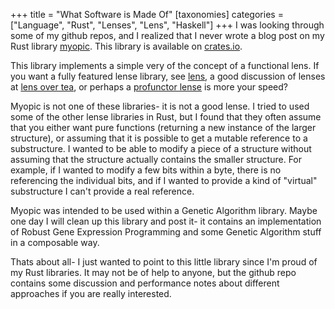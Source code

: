 +++
title = "What Software is Made Of"
[taxonomies]
categories = ["Language", "Rust", "Lenses", "Lens", "Haskell"]
+++
I was looking through some of my github repos, and I realized that I 
never wrote a blog post on my Rust library [myopic](https://github.com/nsmryan/myopic).
This library is available on [crates.io](https://crates.io/crates/myopic).


This library implements a simple very of the concept of a functional lens.
If you want a fully featured lense library, see [lens](https://hackage.haskell.org/package/lens),
a good discussion of lenses at [lens over tea](https://artyom.me/lens-over-tea-1),
or perhaps a [profunctor lense](https://hackage.haskell.org/package/profunctor-optics) is
more your speed?


Myopic is not one of these libraries- it is not a good lense. I tried to used some
of the other lense libraries in Rust, but I found that they often assume that
you either want pure functions (returning a new instance of the larger structure),
or assuming that it is possible to get a mutable reference to a substructure. I wanted
to be able to modify a piece of a structure without assuming that the structure actually
contains the smaller structure. For example, if I wanted to modify a few bits within a byte,
there is no referencing the individual bits, and if I wanted to provide a kind of "virtual"
substructure I can't provide a real reference.


Myopic was intended to be used within a Genetic Algorithm library. Maybe one day I will clean up
this library and post it- it contains an implementation of Robust Gene Expression Programming
and some Genetic Algorithm stuff in a composable way.


Thats about all- I just wanted to point to this little library since I'm proud of my Rust
libraries. It may not be of help to anyone, but the github repo contains some discussion
and performance notes about different approaches if you are really interested.

